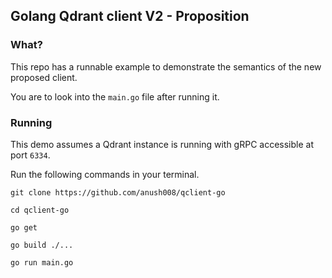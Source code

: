 ## Golang Qdrant client V2 - Proposition

### What?

This repo has a runnable example to demonstrate the semantics of the new proposed client.

You are to look into the `main.go` file after running it.

### Running

This demo assumes a Qdrant instance is running with gRPC accessible at port `6334`.

Run the following commands in your terminal.

```console
git clone https://github.com/anush008/qclient-go
```

```console
cd qclient-go
```

```console
go get
```

```console
go build ./...
```

```console
go run main.go
```

